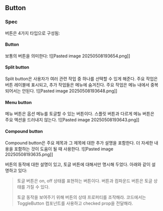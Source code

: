 ## Button
### Spec
버튼은 4가지 타입으로 구성됨:

#### Button
보통의 버튼을 의미한다:
![[Pasted image 20250508193654.png]]

#### Split button
Split button은 사용자가 여러 관련 작업 중 하나를 선택할 수 있게 해준다. 주요 작업은 버튼 레이블에 표시되고, 추가 작업들은 메뉴에 숨겨진다. 주요 작업은 메뉴 내에서 중복되어서는 안된다.
![[Pasted image 20250508193648.png]]

#### Menu button
메뉴 버튼은 옵션 메뉴를 토글할 수 있는 버튼이다. 스플릿 버튼과 다르게 메뉴 버튼은 주요 액션을 드러내지 않는다.
![[Pasted image 20250508193643.png]]

#### Compound button
Compound button은 주요 제목과 그 제목에 대한 추가 설명을 포함한다. 더 자세한 내용을 포함하는 것이 도움이 될 때 사용한다.
![[Pasted image 20250508193635.png]]

버튼의 동작에 대한 설명이 있고, 토글 버튼에 대해서만 명시해 두었다. 아래와 같이 설명하고 있다:

> 토글 버튼은 on, off 상태를 표현하는 버튼이다. 버튼과 컴파운드 버튼은 토글 상태를 가질 수 있다.
> 
> 토글 동작을 보여주기 위해 버튼의 상태 프로퍼티를 조작해라. 코드에서는 ToggleButton 컴포넌트를 사용하고 checked prop을 전달해라.


